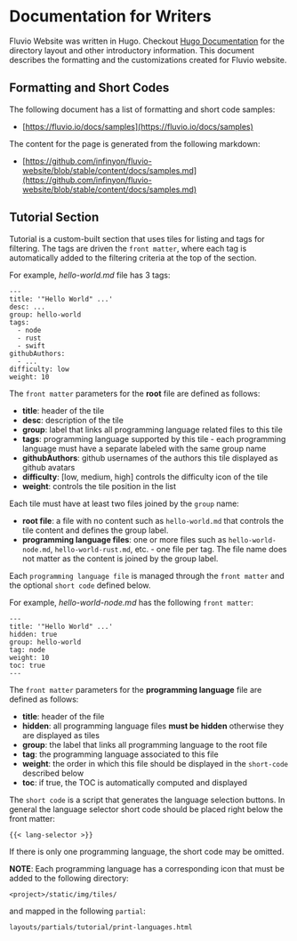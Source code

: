 # Documentation for Writers

Fluvio Website was written in Hugo. Checkout [Hugo Documentation](https://gohugo.io/documentation/) for the directory layout and other introductory information. This document describes the formatting and the customizations created for Fluvio website.

## Formatting and Short Codes

The following document has a list of formatting and short code samples: 

* [https://fluvio.io/docs/samples](https://fluvio.io/docs/samples)

The content for the page is generated from the following markdown: 

* [https://github.com/infinyon/fluvio-website/blob/stable/content/docs/samples.md](https://github.com/infinyon/fluvio-website/blob/stable/content/docs/samples.md)


## Tutorial Section

Tutorial is a custom-built section that uses tiles for listing and tags for filtering. The tags are driven the `front matter`, where each tag is automatically added to the filtering criteria at the top of the section.

For example, _hello-world.md_ file has 3 tags:

```
---
title: '"Hello World" ...'
desc: ...
group: hello-world
tags:
  - node
  - rust
  - swift
githubAuthors:
  - ...
difficulty: low
weight: 10
```

The `front matter` parameters for the **root** file are defined as follows:

* **title**: header of the tile
* **desc**: description of the tile
* **group**: label that links all programming language related files to this tile
* **tags**: programming language supported by this tile - each programming language must have a separate labeled with the same group name
* **githubAuthors**: github usernames of the authors this tile displayed as github avatars
* **difficulty**: [low, medium, high] controls the difficulty icon of the tile
* **weight**: controls the tile position in the list

Each tile must have at least two files joined by the `group` name:

* **root file**: a file with no content such as `hello-world.md` that controls the tile content and defines the group label.
* **programming language files**: one or more files such as `hello-world-node.md`, `hello-world-rust.md`, etc. - one file per tag. The file name does not matter as the content is joined by the group label.

Each `programming language file` is managed through the `front matter` and the optional `short code` defined below. 

For example, _hello-world-node.md_ has the following `front matter`:

```
---
title: '"Hello World" ...'
hidden: true
group: hello-world
tag: node
weight: 10
toc: true
---
```

The `front matter` parameters for the **programming language** file are defined as follows:

* **title**: header of the file
* **hidden**: all programming language files **must be hidden** otherwise they are displayed as tiles
* **group**: the label that links all programming language to the root file
* **tag**: the programming language associated to this file
* **weight**: the order in which this file should be displayed in the `short-code` described below
* **toc**: if true, the TOC is automatically computed and displayed

The `short code` is a script that generates the language selection buttons. In general the language selector short code should be placed right below the front matter:

```
{{< lang-selector >}}
```

If there is only one programming language, the short code may be omitted.

**NOTE**: Each programming language has a corresponding icon that must be added to the following directory:

```
<project>/static/img/tiles/
```

and mapped in the following `partial`:

```
layouts/partials/tutorial/print-languages.html
```